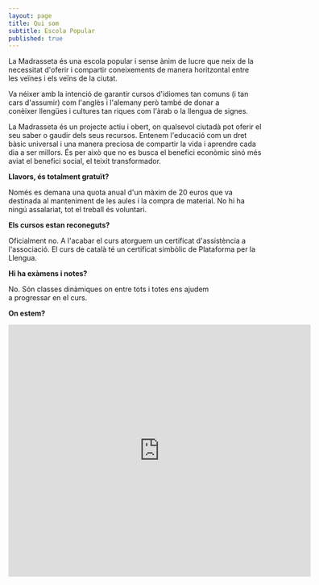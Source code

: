 ```yaml
---
layout: page
title: Qui som
subtitle: Escola Popular
published: true
---
```

La Madrasseta és una escola popular i sense ànim de lucre que neix de la necessitat d'oferir i compartir coneixements de manera horitzontal entre les veïnes i els veïns de la ciutat.

Va néixer amb la intenció de garantir cursos d'idiomes tan comuns (i tan cars d'assumir) com l'anglès i l'alemany però també de donar a conèixer llengües i cultures tan riques com l'àrab o la llengua de signes.

La Madrasseta és un projecte actiu i obert, on qualsevol ciutadà pot oferir el seu saber o gaudir dels seus recursos. Entenem l'educació com un dret bàsic universal i una manera preciosa de compartir la vida i aprendre cada dia a ser millors. És per això que no es busca el benefici econòmic sinó més aviat el benefici social, el teixit transformador.

**Llavors, és totalment gratuït?**

Només es demana una quota anual d'un màxim de 20 euros que va destinada al manteniment de les aules i la compra de material. No hi ha ningú assalariat, tot el treball és voluntari.

**Els cursos estan reconeguts?**

Oficialment no. A l'acabar el curs atorguem un certificat d'assistència a l'associació.
El curs de català té un certificat simbòlic de Plataforma per la Llengua.

**Hi ha exàmens i notes?**

No. Són classes dinàmiques on entre tots i totes ens ajudem a progressar en el curs.

**On estem?**

<!---
Aqui va el codigo del mapa, no editar.
--->

<div class="mapouter"><div class="gmap_canvas"><iframe width="600" height="500" id="gmap_canvas" src="https://maps.google.com/maps?q=l'obrera%20sabadell&t=&z=17&ie=UTF8&iwloc=&output=embed" frameborder="0" scrolling="no" marginheight="0" marginwidth="0"></iframe></div><style>.mapouter{position:relative;text-align:right;height:500px;width:600px;}.gmap_canvas {overflow:hidden;background:none!important;height:500px;width:600px;}</style></div>

<!---
Aqui termina el codigo del mapa.
--->